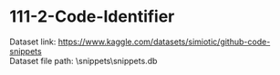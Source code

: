 # 111-2-Code-Identifier 
Dataset link: https://www.kaggle.com/datasets/simiotic/github-code-snippets  
Dataset file path: \snippets\snippets.db 